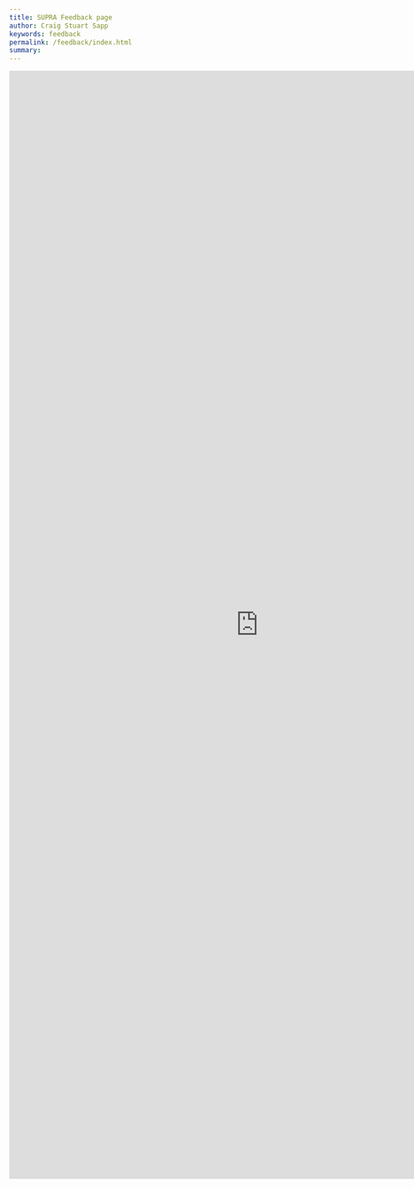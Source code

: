 ```yaml
---
title: SUPRA Feedback page
author: Craig Stuart Sapp
keywords: feedback
permalink: /feedback/index.html
summary:
---
```



<iframe src="https://docs.google.com/forms/d/e/1FAIpQLScuGjpAe6IDpt_tE5cgsJxgJJUnhdaBQGsc654WsZR945SBXQ/viewform?embedded=true" width="900" height="2000" frameborder="0" marginheight="0" marginwidth="0">Loading…</iframe>


